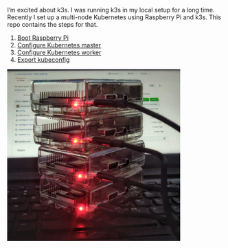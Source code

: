 I’m excited about k3s. I was running k3s in my local setup for a long time. Recently I set up a multi-node Kubernetes using Raspberry Pi and k3s. This repo contains the steps for that.

1. [Boot Raspberry Pi](https://github.com/shovanmaity/k3s-with-pi/blob/master/boot-pi.md)
2. [Configure Kubernetes master](https://github.com/shovanmaity/k3s-with-pi/blob/master/configure-master.md)
3. [Configure Kubernetes worker](https://github.com/shovanmaity/k3s-with-pi/blob/master/configure-worker.md)
4. [Export kubeconfig](https://github.com/shovanmaity/k3s-with-pi/blob/master/export-kubeconfig.md)

<img src="https://github.com/shovanmaity/k3s-with-pi/blob/master/images/pi-cluster.jpeg" height="400" />
